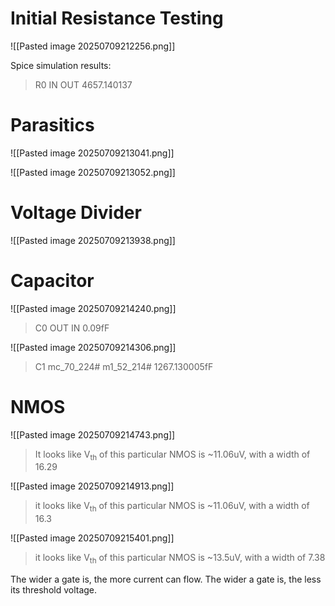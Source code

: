 # Initial Resistance Testing

![[Pasted image 20250709212256.png]]

Spice simulation results:

> R0 IN OUT 4657.140137

# Parasitics

![[Pasted image 20250709213041.png]]

![[Pasted image 20250709213052.png]]

# Voltage Divider

![[Pasted image 20250709213938.png]]

# Capacitor

![[Pasted image 20250709214240.png]]

> C0 OUT IN 0.09fF

![[Pasted image 20250709214306.png]]

> C1 mc_70_224# m1_52_214# 1267.130005fF

# NMOS

![[Pasted image 20250709214743.png]]

> It looks like V<sub>th</sub> of this particular NMOS is ~11.06uV, with a width of 16.29

![[Pasted image 20250709214913.png]]

> it looks like V<sub>th</sub> of this particular NMOS is ~11.06uV, with a width of 16.3

![[Pasted image 20250709215401.png]]

> it looks like V<sub>th</sub> of this particular NMOS is ~13.5uV, with a width of 7.38

The wider a gate is, the more current can flow. The wider a gate is, the less its threshold voltage.